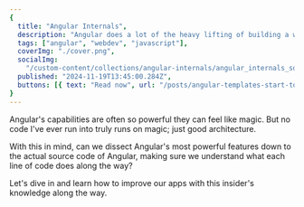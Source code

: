 ```yaml
---
{
  title: "Angular Internals",
  description: "Angular does a lot of the heavy lifting of building a web app for us. But how does it work under-the-hood? And how can we optimize our apps better?",
  tags: ["angular", "webdev", "javascript"],
  coverImg: "./cover.png",
  socialImg:
    "/custom-content/collections/angular-internals/angular_internals_social.png",
  published: "2024-11-19T13:45:00.284Z",
  buttons: [{ text: "Read now", url: "/posts/angular-templates-start-to-source" }],
}
---
```


Angular's capabilities are often so powerful they can feel like magic. But no code I've ever run into truly runs on magic; just good architecture.

With this in mind, can we dissect Angular's most powerful features down to the actual source code of Angular, making sure we understand what each line of code
does along the way?

Let's dive in and learn how to improve our apps with this insider's knowledge along the way.
